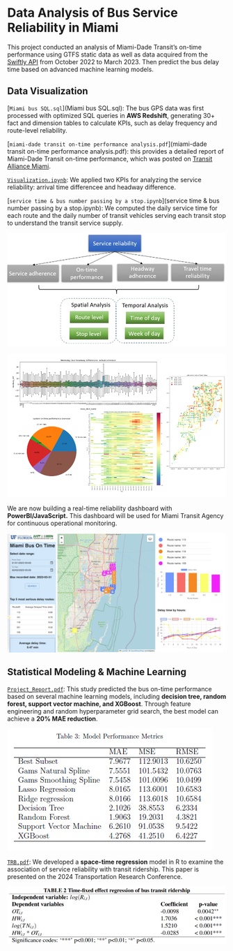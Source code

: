 # Data Analysis of Bus Service Reliability in Miami
 
 This project conducted an analysis of Miami-Dade Transit’s on-time performance using GTFS static data as well as data acquired from the [Swiftly API](https://github.com/Anran0716/miami-ontime/assets/85720119/46cd392a-0608-4363-b28e-2e7dfc69968c) from October 2022 to March 2023. Then predict the bus delay time based on advanced machine learning models. 

 ## Data Visualization 

[`Miami bus SQL.sql`](Miami bus SQL.sql): The bus GPS data was first processed with optimized SQL queries in **AWS Redshift**, generating 30+ fact and dimension tables to calculate KPIs, such as delay frequency and route-level reliability.
 
 [`miami-dade transit on-time performance analysis.pdf`](miami-dade transit on-time performance analysis.pdf): this provides a detailed report of Miami-Dade Transit on-time performance, which was posted on [Transit Alliance Miami](https://www.transitalliance.miami/mobilityscorecard2023). 

[`Visualization.ipynb`](Visualization.ipynb):  We applied two KPIs for analyzing the service reliability: arrival time differencee and headway difference. 

[`service time & bus number passing by a stop.ipynb`](service time & bus number passing by a stop.ipynb): We computed the daily service time for each route and the daily number of transit vehicles serving each transit stop to understand the transit service supply.

![image](https://github.com/Anran0716/miami-ontime/blob/main/flowchart.jpg)

![image](https://github.com/Anran0716/miami-ontime/blob/main/ontime.PNG)

We are now building a real-time reliability dashboard with **PowerBI/JavaScript.** This dashboard will be used for Miami Transit Agency for continuous operational monitoring.

![image](https://github.com/Anran0716/miami-ontime/blob/main/dashboard.jpg)

 ## Statistical Modeling & Machine Learning 

[`Project_Report.pdf`](Project_Report.pdf): This study predicted the bus on-time performance based on several machine learning models, including **decision tree, random forest, support vector machine, and XGBoost**. Through feature engineering and random hyperparameter grid search, the best model can achieve a **20% MAE reduction**.

![image](https://github.com/Anran0716/miami-ontime/blob/main/table.PNG)

[`TRB.pdf`](TRB.pdf): We developed a **space-time regression** model in R to examine the association of service reliability with transit ridership. This paper is presented on the 2024 Transportation Research Conference. 

![image](https://github.com/Anran0716/miami-ontime/blob/main/table2.png)
